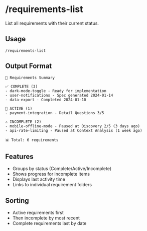 # /requirements-list

List all requirements with their current status.

## Usage
```
/requirements-list
```

## Output Format
```
📁 Requirements Summary

✅ COMPLETE (3)
- dark-mode-toggle - Ready for implementation
- user-notifications - Spec generated 2024-01-14
- data-export - Completed 2024-01-10

🔴 ACTIVE (1)
- payment-integration - Detail Questions 3/5

⚠️ INCOMPLETE (2)
- mobile-offline-mode - Paused at Discovery 2/5 (3 days ago)
- api-rate-limiting - Paused at Context Analysis (1 week ago)

📊 Total: 6 requirements
```

## Features
- Groups by status (Complete/Active/Incomplete)
- Shows progress for incomplete items
- Displays last activity time
- Links to individual requirement folders

## Sorting
- Active requirements first
- Then incomplete by most recent
- Complete requirements last by date